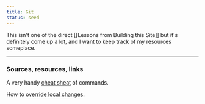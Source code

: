 ```yaml
---
title: Git 
status: seed
---
```


This isn't one of the direct [[Lessons from Building this Site]] but it's definitely come up a lot, and I want to keep track of my resources someplace.

---
### Sources, resources, links

A very handy [cheat sheat](https://gist.github.com/cferdinandi/ef665330286fd5d7127d) of commands.

How to [override local changes](https://stackoverflow.com/questions/1125968/how-do-i-force-git-pull-to-overwrite-local-files).